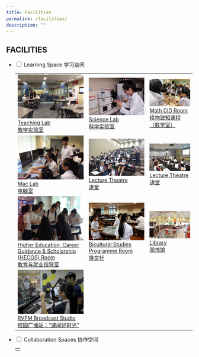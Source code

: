 ```yaml
---
title: Facilities
permalink: /facilities/
description: ""
---
```

## FACILITIES
<ul class="jekyllcodex_accordion">
	<li>
		<input type="checkbox" id="accordion1">
		<label for="accordion1">Learning Space 学习空间</label>
		<div>
			<table>
				<tr>
					<td>
						<a href="/images/Teaching%20Lab.png">
							<img src="/images/Teaching%20Lab.png"/> Teaching Lab <br>教学实验室
						</a>
					</td>
					<td>
						<a href="/images/2%20Science%20laboratory%20with%20advanced%20analytical%20instruments.png">
							<img src="/images/2%20Science%20laboratory%20with%20advanced%20analytical%20instruments.png"/> Science Lab <br> 科学实验室
						</a>
					</td>
					<td>
						<a href="/images/3%20Math%20CID%20room.png">
							<img src="/images/3%20Math%20CID%20room.png"/> Math CID Room <br> 格物致知课程（数学室）
						</a>
					</td>
				</tr>
				<tr>
					<td>
						<a href="/images/4%20Mac%20Lab.png">
							<img src="/images/4%20Mac%20Lab.png"/> Mac Lab <br>电脑室
						</a>
					</td>
					<td>
						<a href="/images/5%20Lecture%20Theatre.png">
							<img src="/images/5%20Lecture%20Theatre.png"/> Lecture Theatre <br> 讲堂
						</a>
					</td>
					<td>
						<a href="/images/6%20Lecture%20Theatre.png">
							<img src="/images/6%20Lecture%20Theatre.png"/> Lecture Theatre <br> 讲堂
						</a>
					</td>
				</tr>
				<tr>
					<td>
						<a href="/images/8Higher%20Education,%20Career%20Guidance%20_%20Scholarships%20(HECGS)%20Room.png">
							<img src="/images/8Higher%20Education,%20Career%20Guidance%20_%20Scholarships%20(HECGS)%20Room.png"/> Higher Education, Career Guidance & Scholarship (HECGS) Room <br> 教育与就业指导室
						</a>
					</td>
					<td>
						<a href="/images/Bicultural%20Studies.png">
							<img src="/images/Bicultural%20Studies.png"/> Bicultural Studies Programme Room <br> 焕文轩
						</a>
					</td>
					<td>
						<a href="/images/Library.png">
							<img src="/images/Library.png"/> Library <br> 图书馆
						</a>
					</td>
				</tr>
				<tr>
					<td>
						<a href="/images/RVFM%20studio.png">
							<img src="/images/RVFM%20studio.png"/> RVFM Broadcast Studio <br> 校园广播站：“课间好时光”
						</a>
					</td>
					<td></td>
					<td></td>
				</tr>
			</table>
		</li>
		<li>
		<input type="checkbox" id="accordion2">
		<label for="accordion2">Collaboration Spaces 协作空间 </label>
		<div>
			<table>
				<tr>
					<td>
						
		
